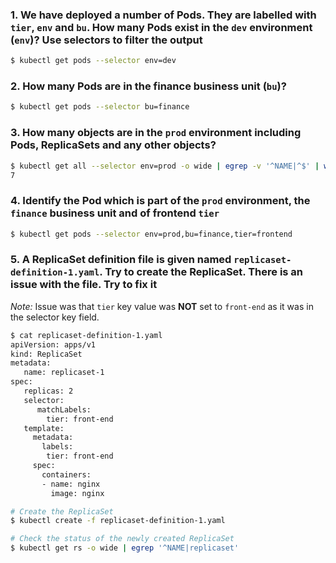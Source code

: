 ### 1. We have deployed a number of Pods. They are labelled with `tier`, `env` and `bu`. How many Pods exist in the `dev` environment (`env`)? Use selectors to filter the output

```bash
$ kubectl get pods --selector env=dev
```

### 2. How many Pods are in the finance business unit (`bu`)?

```bash
$ kubectl get pods --selector bu=finance
```

### 3. How many objects are in the `prod` environment including Pods, ReplicaSets and any other objects?

```bash
$ kubectl get all --selector env=prod -o wide | egrep -v '^NAME|^$' | wc -l
7
```

### 4. Identify the Pod which is part of the `prod` environment, the `finance` business unit and of frontend `tier`

```bash
$ kubectl get pods --selector env=prod,bu=finance,tier=frontend
```

### 5. A ReplicaSet definition file is given named `replicaset-definition-1.yaml`. Try to create the ReplicaSet. There is an issue with the file. Try to fix it

*Note:* Issue was that `tier` key value was **NOT** set to `front-end` as it was in the selector key field. 

```bash
$ cat replicaset-definition-1.yaml 
apiVersion: apps/v1
kind: ReplicaSet
metadata:
   name: replicaset-1
spec:
   replicas: 2
   selector:
      matchLabels:
        tier: front-end
   template:
     metadata:
       labels:
        tier: front-end
     spec:
       containers:
       - name: nginx
         image: nginx
```

```bash
# Create the ReplicaSet
$ kubectl create -f replicaset-definition-1.yaml
```

```bash
# Check the status of the newly created ReplicaSet
$ kubectl get rs -o wide | egrep '^NAME|replicaset'
```
